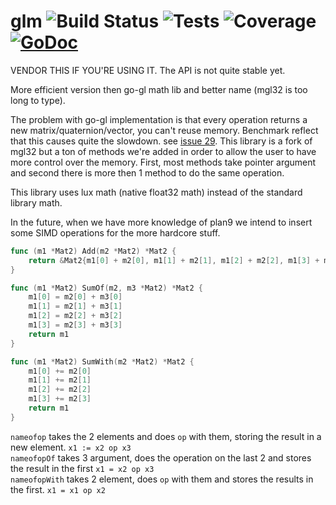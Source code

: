 # glm ![Build Status](http://lionheart.hydroflame.net:8080/job/glm/lastSuccessfulBuild/artifact/status.svg) ![Tests](http://lionheart.hydroflame.net:8080/job/glm/lastSuccessfulBuild/artifact/test.svg) ![Coverage](http://lionheart.hydroflame.net:8080/job/glm/lastSuccessfulBuild/artifact/cover.svg) [![GoDoc](https://img.shields.io/badge/godoc-reference-blue.svg?style=flat-square)](https://godoc.org/github.com/luxengine/glm)

VENDOR THIS IF YOU'RE USING IT. The API is not quite stable yet.

More efficient version then go-gl math lib and better name (mgl32 is too long to type).

The problem with go-gl implementation is that every operation returns a new matrix/quaternion/vector, you can't reuse memory. Benchmark reflect that this causes quite the slowdown. see [issue 29](https://github.com/go-gl/mathgl/issues/29). This library is a fork of mgl32 but a ton of methods we're added in order to allow the user to have more control over the memory. First, most methods take pointer argument and second there is more then 1 method to do the same operation.

This library uses lux math (native float32 math) instead of the standard library math. 

In the future, when we have more knowledge of plan9 we intend to insert some SIMD operations for the more hardcore stuff.
```Go
func (m1 *Mat2) Add(m2 *Mat2) *Mat2 {
	return &Mat2{m1[0] + m2[0], m1[1] + m2[1], m1[2] + m2[2], m1[3] + m2[3]}
}

func (m1 *Mat2) SumOf(m2, m3 *Mat2) *Mat2 {
	m1[0] = m2[0] + m3[0]
	m1[1] = m2[1] + m3[1]
	m1[2] = m2[2] + m3[2]
	m1[3] = m2[3] + m3[3]
	return m1
}

func (m1 *Mat2) SumWith(m2 *Mat2) *Mat2 {
	m1[0] += m2[0]
	m1[1] += m2[1]
	m1[2] += m2[2]
	m1[3] += m2[3]
	return m1
}
```

`nameofop` takes the 2 elements and does `op` with them, storing the result in a new element. `x1 := x2 op x3`  
`nameofopOf` takes 3 argument, does the operation on the last 2 and stores the result in the first `x1 = x2 op x3`  
`nameofopWith` takes 2 element, does `op` with them and stores the results in the first. `x1 = x1 op x2`

